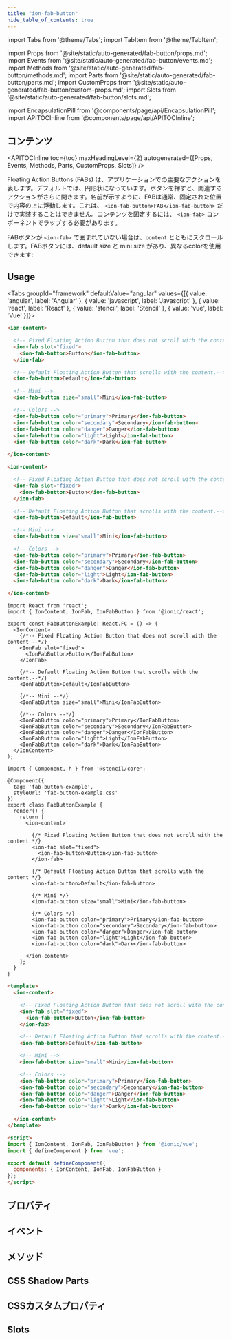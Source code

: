 ```yaml
---
title: "ion-fab-button"
hide_table_of_contents: true
---
```

import Tabs from '@theme/Tabs';
import TabItem from '@theme/TabItem';

import Props from '@site/static/auto-generated/fab-button/props.md';
import Events from '@site/static/auto-generated/fab-button/events.md';
import Methods from '@site/static/auto-generated/fab-button/methods.md';
import Parts from '@site/static/auto-generated/fab-button/parts.md';
import CustomProps from '@site/static/auto-generated/fab-button/custom-props.md';
import Slots from '@site/static/auto-generated/fab-button/slots.md';

<head>
  <title>Floating Action Button | Ionic FAB Button Icon for Primary Action</title>
  <meta name="description" content="Floating Action Buttons (FABs) represent the primary action in an app. The icons are circular and, when pressed, the button may open more related actions." />
</head>

import EncapsulationPill from '@components/page/api/EncapsulationPill';
import APITOCInline from '@components/page/api/APITOCInline';

<EncapsulationPill type="shadow" />

<h2 className="table-of-contents__title">コンテンツ</h2>

<APITOCInline
  toc={toc}
  maxHeadingLevel={2}
  autogenerated={[Props, Events, Methods, Parts, CustomProps, Slots]}
/>



Floating Action Buttons (FABs) は、アプリケーションでの主要なアクションを表します。デフォルトでは、円形状になっています。ボタンを押すと、関連するアクションがさらに開きます。名前が示すように、FABは通常、固定された位置で内容の上に浮動します。これは、 `<ion-fab-button>FAB</ion-fab-button>` だけで実装することはできません。コンテンツを固定するには、 `<ion-fab>` コンポーネントでラップする必要があります。

FABボタンが `<ion-fab>` で囲まれていない場合は、`content` とともにスクロールします。FABボタンには、default size と mini size があり、異なるcolorを使用できます:



## Usage

<Tabs groupId="framework" defaultValue="angular" values={[{ value: 'angular', label: 'Angular' }, { value: 'javascript', label: 'Javascript' }, { value: 'react', label: 'React' }, { value: 'stencil', label: 'Stencil' }, { value: 'vue', label: 'Vue' }]}>

<TabItem value="angular">

```html
<ion-content>

  <!-- Fixed Floating Action Button that does not scroll with the content -->
  <ion-fab slot="fixed">
    <ion-fab-button>Button</ion-fab-button>
  </ion-fab>

  <!-- Default Floating Action Button that scrolls with the content.-->
  <ion-fab-button>Default</ion-fab-button>

  <!-- Mini -->
  <ion-fab-button size="small">Mini</ion-fab-button>

  <!-- Colors -->
  <ion-fab-button color="primary">Primary</ion-fab-button>
  <ion-fab-button color="secondary">Secondary</ion-fab-button>
  <ion-fab-button color="danger">Danger</ion-fab-button>
  <ion-fab-button color="light">Light</ion-fab-button>
  <ion-fab-button color="dark">Dark</ion-fab-button>

</ion-content>
```


</TabItem>


<TabItem value="javascript">

```html
<ion-content>

  <!-- Fixed Floating Action Button that does not scroll with the content -->
  <ion-fab slot="fixed">
    <ion-fab-button>Button</ion-fab-button>
  </ion-fab>

  <!-- Default Floating Action Button that scrolls with the content.-->
  <ion-fab-button>Default</ion-fab-button>

  <!-- Mini -->
  <ion-fab-button size="small">Mini</ion-fab-button>

  <!-- Colors -->
  <ion-fab-button color="primary">Primary</ion-fab-button>
  <ion-fab-button color="secondary">Secondary</ion-fab-button>
  <ion-fab-button color="danger">Danger</ion-fab-button>
  <ion-fab-button color="light">Light</ion-fab-button>
  <ion-fab-button color="dark">Dark</ion-fab-button>

</ion-content>
```


</TabItem>


<TabItem value="react">

```tsx
import React from 'react';
import { IonContent, IonFab, IonFabButton } from '@ionic/react';

export const FabButtonExample: React.FC = () => (
  <IonContent>
    {/*-- Fixed Floating Action Button that does not scroll with the content --*/}
    <IonFab slot="fixed">
      <IonFabButton>Button</IonFabButton>
    </IonFab>

    {/*-- Default Floating Action Button that scrolls with the content.--*/}
    <IonFabButton>Default</IonFabButton>

    {/*-- Mini --*/}
    <IonFabButton size="small">Mini</IonFabButton>

    {/*-- Colors --*/}
    <IonFabButton color="primary">Primary</IonFabButton>
    <IonFabButton color="secondary">Secondary</IonFabButton>
    <IonFabButton color="danger">Danger</IonFabButton>
    <IonFabButton color="light">Light</IonFabButton>
    <IonFabButton color="dark">Dark</IonFabButton>
  </IonContent>
);
```

</TabItem>


<TabItem value="stencil">

```tsx
import { Component, h } from '@stencil/core';

@Component({
  tag: 'fab-button-example',
  styleUrl: 'fab-button-example.css'
})
export class FabButtonExample {
  render() {
    return [
      <ion-content>

        {/* Fixed Floating Action Button that does not scroll with the content */}
        <ion-fab slot="fixed">
          <ion-fab-button>Button</ion-fab-button>
        </ion-fab>

        {/* Default Floating Action Button that scrolls with the content */}
        <ion-fab-button>Default</ion-fab-button>

        {/* Mini */}
        <ion-fab-button size="small">Mini</ion-fab-button>

        {/* Colors */}
        <ion-fab-button color="primary">Primary</ion-fab-button>
        <ion-fab-button color="secondary">Secondary</ion-fab-button>
        <ion-fab-button color="danger">Danger</ion-fab-button>
        <ion-fab-button color="light">Light</ion-fab-button>
        <ion-fab-button color="dark">Dark</ion-fab-button>

      </ion-content>
    ];
  }
}
```

</TabItem>


<TabItem value="vue">

```html
<template>
  <ion-content>

    <!-- Fixed Floating Action Button that does not scroll with the content -->
    <ion-fab slot="fixed">
      <ion-fab-button>Button</ion-fab-button>
    </ion-fab>

    <!-- Default Floating Action Button that scrolls with the content.-->
    <ion-fab-button>Default</ion-fab-button>

    <!-- Mini -->
    <ion-fab-button size="small">Mini</ion-fab-button>

    <!-- Colors -->
    <ion-fab-button color="primary">Primary</ion-fab-button>
    <ion-fab-button color="secondary">Secondary</ion-fab-button>
    <ion-fab-button color="danger">Danger</ion-fab-button>
    <ion-fab-button color="light">Light</ion-fab-button>
    <ion-fab-button color="dark">Dark</ion-fab-button>

  </ion-content>
</template>

<script>
import { IonContent, IonFab, IonFabButton } from '@ionic/vue';
import { defineComponent } from 'vue';

export default defineComponent({
  components: { IonContent, IonFab, IonFabButton }
});
</script>
```


</TabItem>

</Tabs>

## プロパティ
<Props />

## イベント
<Events />

## メソッド
<Methods />

## CSS Shadow Parts
<Parts />

## CSSカスタムプロパティ
<CustomProps />

## Slots
<Slots />